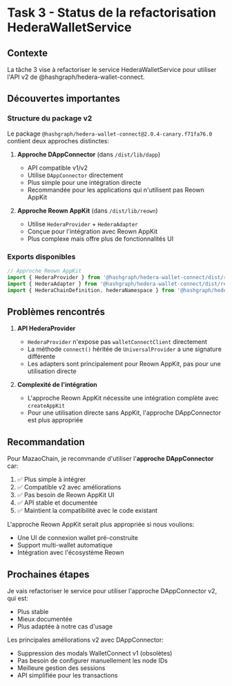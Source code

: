 # Task 3 - Status de la refactorisation HederaWalletService

## Contexte

La tâche 3 vise à refactoriser le service HederaWalletService pour utiliser l'API v2 de @hashgraph/hedera-wallet-connect.

## Découvertes importantes

### Structure du package v2

Le package `@hashgraph/hedera-wallet-connect@2.0.4-canary.f71fa76.0` contient deux approches distinctes:

1. **Approche DAppConnector** (dans `/dist/lib/dapp`)
   - API compatible v1/v2
   - Utilise `DAppConnector` directement
   - Plus simple pour une intégration directe
   - Recommandée pour les applications qui n'utilisent pas Reown AppKit

2. **Approche Reown AppKit** (dans `/dist/lib/reown`)
   - Utilise `HederaProvider` + `HederaAdapter`
   - Conçue pour l'intégration avec Reown AppKit
   - Plus complexe mais offre plus de fonctionnalités UI

### Exports disponibles

```typescript
// Approche Reown AppKit
import { HederaProvider } from '@hashgraph/hedera-wallet-connect/dist/reown/providers/HederaProvider.js';
import { HederaAdapter } from '@hashgraph/hedera-wallet-connect/dist/reown/adapter.js';
import { HederaChainDefinition, hederaNamespace } from '@hashgraph/hedera-wallet-connect/dist/reown/utils/chains.js';
```

## Problèmes rencontrés

1. **API HederaProvider**
   - `HederaProvider` n'expose pas `walletConnectClient` directement
   - La méthode `connect()` héritée de `UniversalProvider` a une signature différente
   - Les adapters sont principalement pour Reown AppKit, pas pour une utilisation directe

2. **Complexité de l'intégration**
   - L'approche Reown AppKit nécessite une intégration complète avec `createAppKit`
   - Pour une utilisation directe sans AppKit, l'approche DAppConnector est plus appropriée

## Recommandation

Pour MazaoChain, je recommande d'utiliser l'**approche DAppConnector** car:

1. ✅ Plus simple à intégrer
2. ✅ Compatible v2 avec améliorations
3. ✅ Pas besoin de Reown AppKit UI
4. ✅ API stable et documentée
5. ✅ Maintient la compatibilité avec le code existant

L'approche Reown AppKit serait plus appropriée si nous voulions:
- Une UI de connexion wallet pré-construite
- Support multi-wallet automatique
- Intégration avec l'écosystème Reown

## Prochaines étapes

Je vais refactoriser le service pour utiliser l'approche DAppConnector v2, qui est:
- Plus stable
- Mieux documentée
- Plus adaptée à notre cas d'usage

Les principales améliorations v2 avec DAppConnector:
- Suppression des modals WalletConnect v1 (obsolètes)
- Pas besoin de configurer manuellement les node IDs
- Meilleure gestion des sessions
- API simplifiée pour les transactions

